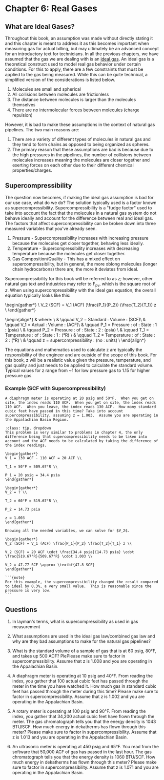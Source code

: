 # Chapter 6: Real Gases

## What are Ideal Gases?

Throughout this book, an assumption was made without directly stating it and this chapter is meant to address it as this becomes important when measuring gas for actual billing, but may ultimately be an advanced concept for an introductory text for technicians.  In all the previous chapters, we have assumed that the gas we are dealing with is an <u>ideal gas</u>. An ideal gas is a theoretical construct used to model real gas behavior under certain conditions.  For this to apply, there are a few constraints that must be applied to the gas being measured.  While this can be quite technical, a simplified version of the considerations is listed below.

1. Molecules are small and spherical
2. All collisions between molecules are frictionless
3. The distance between molecules is larger than the molecules themselves
4. There are no intermolecular forces between molecules (charge repulsion)

However, it is bad to make these assumptions in the context of natural gas pipelines.  The two main reasons are:

1. There are a variety of different types of molecules in natural gas and they tend to form chains as opposed to being organized as spheres.
2. The primary reason that these assumptions are bad is because due to the high pressures in the pipelines, the number of collisions between molecules increases meaning the molecules are closer together and exerting forces on each other due to their different chemical properties/charges.

## Supercompressibility

The question now becomes, if making the ideal gas assumption is bad for our use case, what do we do?  The solution typically used is a factor known as supercompressibility. Supercompressibility is a "fudge factor" used to take into account the fact that the molecules in a natural gas system do not behave ideally and account for the difference between real and ideal gas.  The factors that affect supercompressibility can be broken down into three measured variables that you've already seen.

1. Pressure - Supercompressibility increases with increasing pressure because the molecules get closer together, behaving less ideally.
2. Temperature - Supercompressibility increases with decreasing temperature because the molecules get closer together.
3. Gas Composition/Quality - This has a mixed effect on supercompressibility, but in general, the more oblong molecules (longer chain hydrocarbons) there are, the more it deviates from ideal.

Supercompressibility for this book will be referred to as $z$; however, other natural gas text and industries may refer to F<sub>pv</sub>, which is the square root of $z$.  When using supercompressibility with the ideal gas equation, the overall equation typically looks like this:

\begin{gather*}
\\
V_2 (SCF) = V_1 (ACF) (\frac{P_1}{P_2}) (\frac{T_2}{T_1}) z \\
\end{gather*} 

\begin{align*}
& where: \\
  & \qquad V_2 = Standard \: Volume \: (SCF)\\
  & \qquad V_1 = Actual \: Volume \: (ACF)\\
  & \qquad P_1 = Pressure \: of \: State \: 1 \: (psia) \\
  & \qquad P_2 = Pressure \: of \: State \: 2 \: (psia) \\
  & \qquad T_1 = Temperature \: of \: State \: 1 \: (°R) \\
  & \qquad T_2 = Temperature \: of \: State \: 2 \: (°R) \\
  & \qquad z = supercompressibility \: (no \: units) \\
\end{align*}

The equations and mathematics used to calculate z are typically the responsibility of the engineer and are outside of the scope of this book.  For this book, z will be a realistic value given the pressure, temperature, and gas quality and just needs to be applied to calculate the standard volume.  Typical values for z range from ~1 for low pressure gas to 1.15 for higher pressure gas. 

### Example (SCF with Supercompressibility)  
```{admonition} **Problem:**  
A diaphragm meter is operating at 20 psig and 50°F.  When you get on site, the index reads 110 ACF.  When you get on site, the index reads 110 ACF.  When you leave, the index reads 130 ACF.  How many standard cubic feet have passed in this time? Take into account supercompressibility, assuming z = 1.003.  Assume you are operating in the Appalachian Basin Region.
```

````{admonition} **Solution:**  
:class: tip, dropdown  
This problem is very similar to problems in chapter 4, the only difference being that supercompressibility needs to be taken into account and the ACF needs to be calculated by taking the difference of the index readings. 

\begin{gather*}
V_1 = 130 ACF - 110 ACF = 20 ACF \\

T_1 = 50°F = 509.67°R \\

P_1 = 20 psig = 34.4 psia
\end{gather*} 

\begin{gather*}
V_2 = ? \\

T_2 = 60°F = 519.67°R \\

P_2 = 14.73 psia

z = 1.003
\end{gather*} 

Knowing all the needed variables, we can solve for $V_2$.

\begin{gather*}
V_2 (SCF) = V_1 (ACF) \frac{P_1}{P_2} \frac{T_2}{T_1} z \\

V_2 (SCF) = 20 ACF \cdot \frac{34.4 psia}{14.73 psia} \cdot \frac{519.67°R}{509.67°R} \cdot 1.003 \\

V_2 = 47.77 SCF \approx \textbf{47.8 SCF}
\end{gather*} 

```{note}
For this example, the supercompressibility changed the result compared to ideal by 0.3%, a very small value.  This is reasonable since the pressure is very low.
```
````

## Questions
1. In layman's terms, what is supercompressibility as used in gas measurement

2. What assumptions are used in the ideal gas law/combined gas law and why are they bad assumptions to make for the natural gas pipelines?

3. What is the standard volume of a sample of gas that is at 60 psig, 80°F, and takes up 500 ACF? PlePlease make sure to factor in supercompressibility.  Assume that z is 1.008 and you are operating in the Appalachian Basin.

4. A diaphragm meter is operating at 10 psig and 40°F.  From reading the index, you gather that 100 actual cubic feet has passed through the meter in the time you have watched it.  How much gas in standard cubic feet has passed through the meter during this time? Please make sure to factor in supercompressibility.  Assume that z is 1.002 and you are operating in the Appalachian Basin.

5. A rotary meter is operating at 100 psig and 90°F.  From reading the index, you gather that 34,200 actual cubic feet have flown through the meter.  The gas chromatograph tells you that the energy density is 1043 BTU/SCF. How much energy in dekatherms has flown through this meter?  Please make sure to factor in supercompressibility.  Assume that z is 1.013 and you are operating in the Appalachian Basin.

6. An ultrasonic meter is operating at 450 psig and 65°F.  You read from the software that 50,000 ACF of gas has passed in the last hour.  The gas chromatograph tells you that the energy density is 1060 BTU/SCF. How much energy in dekatherms has flown through this meter?  Please make sure to factor in supercompressibility.  Assume that z is 1.071 and you are operating in the Appalachian Basin.